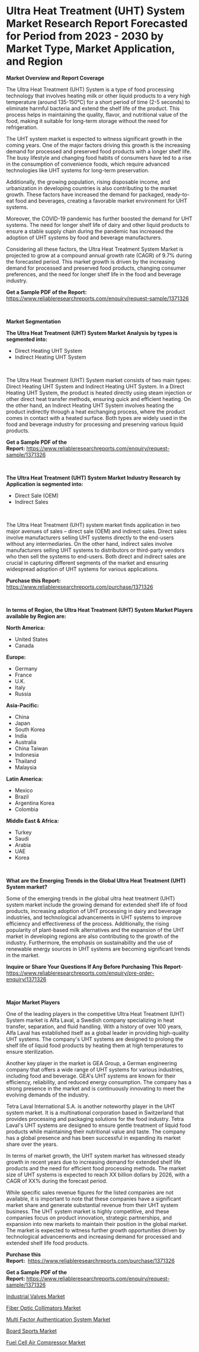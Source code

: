 <p><h1>Ultra Heat Treatment (UHT) System Market Research Report Forecasted for Period from 2023 -  2030 by Market Type, Market Application, and Region</h1></p><p><strong>Market Overview and Report Coverage</strong></p>
<p><p>The Ultra Heat Treatment (UHT) System is a type of food processing technology that involves heating milk or other liquid products to a very high temperature (around 135-150°C) for a short period of time (2-5 seconds) to eliminate harmful bacteria and extend the shelf life of the product. This process helps in maintaining the quality, flavor, and nutritional value of the food, making it suitable for long-term storage without the need for refrigeration.</p><p>The UHT system market is expected to witness significant growth in the coming years. One of the major factors driving this growth is the increasing demand for processed and preserved food products with a longer shelf life. The busy lifestyle and changing food habits of consumers have led to a rise in the consumption of convenience foods, which require advanced technologies like UHT systems for long-term preservation.</p><p>Additionally, the growing population, rising disposable income, and urbanization in developing countries is also contributing to the market growth. These factors have increased the demand for packaged, ready-to-eat food and beverages, creating a favorable market environment for UHT systems.</p><p>Moreover, the COVID-19 pandemic has further boosted the demand for UHT systems. The need for longer shelf life of dairy and other liquid products to ensure a stable supply chain during the pandemic has increased the adoption of UHT systems by food and beverage manufacturers.</p><p>Considering all these factors, the Ultra Heat Treatment System Market is projected to grow at a compound annual growth rate (CAGR) of 9.7% during the forecasted period. This market growth is driven by the increasing demand for processed and preserved food products, changing consumer preferences, and the need for longer shelf life in the food and beverage industry.</p></p>
<p><strong>Get a Sample PDF of the Report:</strong> <a href="https://www.reliableresearchreports.com/enquiry/request-sample/1371326">https://www.reliableresearchreports.com/enquiry/request-sample/1371326</a></p>
<p>&nbsp;</p>
<p><strong>Market Segmentation</strong></p>
<p><strong>The Ultra Heat Treatment (UHT) System Market Analysis by types is segmented into:</strong></p>
<p><ul><li>Direct Heating UHT System</li><li>Indirect Heating UHT System</li></ul></p>
<p>&nbsp;</p>
<p><p>The Ultra Heat Treatment (UHT) System market consists of two main types: Direct Heating UHT System and Indirect Heating UHT System. In a Direct Heating UHT System, the product is heated directly using steam injection or other direct heat transfer methods, ensuring quick and efficient heating. On the other hand, an Indirect Heating UHT System involves heating the product indirectly through a heat exchanging process, where the product comes in contact with a heated surface. Both types are widely used in the food and beverage industry for processing and preserving various liquid products.</p></p>
<p><strong>Get a Sample PDF of the Report:</strong>&nbsp;<a href="https://www.reliableresearchreports.com/enquiry/request-sample/1371326">https://www.reliableresearchreports.com/enquiry/request-sample/1371326</a></p>
<p>&nbsp;</p>
<p><strong>The Ultra Heat Treatment (UHT) System Market Industry Research by Application is segmented into:</strong></p>
<p><ul><li>Direct Sale (OEM)</li><li>Indirect Sales</li></ul></p>
<p>&nbsp;</p>
<p><p>The Ultra Heat Treatment (UHT) system market finds application in two major avenues of sales – direct sale (OEM) and indirect sales. Direct sales involve manufacturers selling UHT systems directly to the end-users without any intermediaries. On the other hand, indirect sales involve manufacturers selling UHT systems to distributors or third-party vendors who then sell the systems to end-users. Both direct and indirect sales are crucial in capturing different segments of the market and ensuring widespread adoption of UHT systems for various applications.</p></p>
<p><strong>Purchase this Report:</strong>&nbsp; <a href="https://www.reliableresearchreports.com/purchase/1371326">https://www.reliableresearchreports.com/purchase/1371326</a></p>
<p>&nbsp;</p>
<p><strong>In terms of Region, the Ultra Heat Treatment (UHT) System Market Players available by Region are:</strong></p>
<p>
    <p> <strong> North America: </strong>
        <ul>
            <li>United States</li>
            <li>Canada</li>
        </ul>
        </p> 
    <p> <strong> Europe: </strong>
        <ul>
            <li>Germany</li>
            <li>France</li>
            <li>U.K.</li>
            <li>Italy</li>
            <li>Russia</li>
        </ul>
        </p> 
    <p> <strong> Asia-Pacific: </strong>
        <ul>
            <li>China</li>
            <li>Japan</li>
            <li>South Korea</li>
            <li>India</li>
            <li>Australia</li>
            <li>China Taiwan</li>
            <li>Indonesia</li>
            <li>Thailand</li>
            <li>Malaysia</li>
        </ul>
        </p> 
    <p> <strong> Latin America: </strong>
        <ul>
            <li>Mexico</li>
            <li>Brazil</li>
            <li>Argentina Korea</li>
            <li>Colombia</li>
        </ul>
        </p> 
    <p> <strong> Middle East & Africa: </strong>
        <ul>
            <li>Turkey</li>
            <li>Saudi</li>
            <li>Arabia</li>
            <li>UAE</li>
            <li>Korea</li>
        </ul>
    </p>
    </p>
<p>&nbsp;</p>
<p><strong>What are the Emerging Trends in the Global Ultra Heat Treatment (UHT) System market?</strong></p>
<p><p>Some of the emerging trends in the global ultra heat treatment (UHT) system market include the growing demand for extended shelf life of food products, increasing adoption of UHT processing in dairy and beverage industries, and technological advancements in UHT systems to improve efficiency and effectiveness of the process. Additionally, the rising popularity of plant-based milk alternatives and the expansion of the UHT market in developing regions are also contributing to the growth of the industry. Furthermore, the emphasis on sustainability and the use of renewable energy sources in UHT systems are becoming significant trends in the market.</p></p>
<p><strong>Inquire or Share Your Questions If Any Before Purchasing This Report</strong>- <a href="https://www.reliableresearchreports.com/enquiry/pre-order-enquiry/1371326">https://www.reliableresearchreports.com/enquiry/pre-order-enquiry/1371326</a></p>
<p>&nbsp;</p>
<p><strong>Major Market Players</strong></p>
<p><p>One of the leading players in the competitive Ultra Heat Treatment (UHT) System market is Alfa Laval, a Swedish company specializing in heat transfer, separation, and fluid handling. With a history of over 100 years, Alfa Laval has established itself as a global leader in providing high-quality UHT systems. The company's UHT systems are designed to prolong the shelf life of liquid food products by heating them at high temperatures to ensure sterilization.</p><p>Another key player in the market is GEA Group, a German engineering company that offers a wide range of UHT systems for various industries, including food and beverage. GEA's UHT systems are known for their efficiency, reliability, and reduced energy consumption. The company has a strong presence in the market and is continuously innovating to meet the evolving demands of the industry.</p><p>Tetra Laval International S.A. is another noteworthy player in the UHT system market. It is a multinational corporation based in Switzerland that provides processing and packaging solutions for the food industry. Tetra Laval's UHT systems are designed to ensure gentle treatment of liquid food products while maintaining their nutritional value and taste. The company has a global presence and has been successful in expanding its market share over the years.</p><p>In terms of market growth, the UHT system market has witnessed steady growth in recent years due to increasing demand for extended shelf life products and the need for efficient food processing methods. The market size of UHT systems is expected to reach XX billion dollars by 2026, with a CAGR of XX% during the forecast period.</p><p>While specific sales revenue figures for the listed companies are not available, it is important to note that these companies have a significant market share and generate substantial revenue from their UHT system business. The UHT system market is highly competitive, and these companies focus on product innovation, strategic partnerships, and expansion into new markets to maintain their position in the global market. The market is expected to witness further growth opportunities driven by technological advancements and increasing demand for processed and extended shelf life food products.</p></p>
<p><strong>Purchase this Report:</strong>&nbsp;&nbsp;<a href="https://www.reliableresearchreports.com/purchase/1371326">https://www.reliableresearchreports.com/purchase/1371326</a></p>
<p></p>
<p><strong>Get a Sample PDF of the Report:</strong>&nbsp;<a href="https://www.reliableresearchreports.com/enquiry/request-sample/1371326">https://www.reliableresearchreports.com/enquiry/request-sample/1371326</a></p>
<p><p><a href="https://www.linkedin.com/pulse/decoding-industrial-valves-market-deep-dive-latest-trends-y2vzc/">Industrial Valves Market</a></p><p><a href="https://www.linkedin.com/pulse/decoding-fiber-optic-collimators-market-deep-dive-latest-nglkc/">Fiber Optic Collimators Market</a></p><p><a href="https://medium.com/@caylawisoky8698/multi-factor-authentication-system-market-size-cagr-trends-2024-2030-fae4df63b63e">Multi Factor Authentication System Market</a></p><p><a href="https://medium.com/@zolajenkins1966/board-sports-market-size-cagr-trends-2024-2030-9d0e2d58309e">Board Sports Market</a></p><p><a href="https://www.linkedin.com/pulse/fuel-cell-air-compressor-market-size-2023-2030-global-6edlc/">Fuel Cell Air Compressor Market</a></p></p>